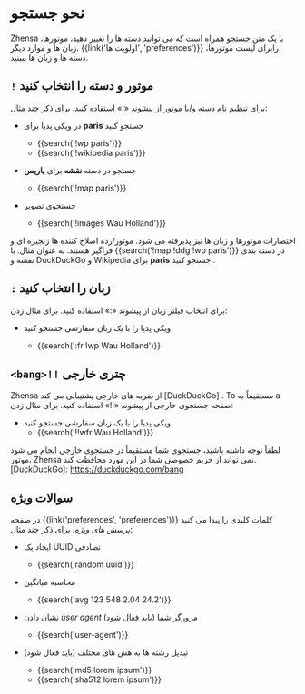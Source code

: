 # نحو جستجو
Zhensa با یک متن جستجو همراه است که می توانید دسته ها را تغییر دهید،
موتورها، زبان ها و موارد دیگر. {{link('اولویت ها', 'preferences')}}  رابرای
لیست موتورها، دسته ها و زبان ها ببینید.
## `!` موتور و دسته را انتخاب کنید

برای تنظیم نام دسته و/یا موتور از پیشوند «!» استفاده کنید. برای ذکر چند مثال:

- در ویکی پدیا برای **paris** جستجو کنید

  - {{search('!wp paris')}}
  - {{search('!wikipedia paris')}}

- جستجو در دسته **نقشه** برای **پاریس**
  - {{search('!map paris')}}

- جستجوی تصویر
  - {{search('!images Wau Holland')}}

اختصارات موتورها و زبان ها نیز پذیرفته می شود. موتور/رده
اصلاح کننده ها زنجیره ای و فراگیر هستند. به عنوان مثال. با {{search('!map !ddg !wp
paris')}} در دسته بندی نقشه و DuckDuckGo و Wikipedia برای **paris** جستجو کنید..

## `:` زبان را انتخاب کنید

برای انتخاب فیلتر زبان از پیشوند «:» استفاده کنید. برای مثال زدن:

- ویکی پدیا را با یک زبان سفارشی جستجو کنید

  - {{search(':fr !wp Wau Holland')}}

## `<bang>!!` چتری خارجی

Zhensa از ضربه های خارجی پشتیبانی می کند [DuckDuckGo] .  To مستقیماً به a
صفحه جستجوی خارجی از پیشوند «!!» استفاده کنید. برای مثال زدن:

- ویکی پدیا را با یک زبان سفارشی جستجو کنید
  - {{search('!!wfr Wau Holland')}}

لطفاً توجه داشته باشید، جستجوی شما مستقیماً در جستجوی خارجی انجام می شود
موتور، Zhensa نمی تواند از حریم خصوصی شما در این مورد محافظت کند.
[DuckDuckGo]: https://duckduckgo.com/bang

## سوالات ویژه

در صفحه {{link('preferences', 'preferences')}} کلمات کلیدی را پیدا می کنید
_پرسش های ویژه_. برای ذکر چند مثال:

- ایجاد یک UUID تصادفی

  - {{search('random uuid')}}

- محاسبه میانگین

  - {{search('avg 123 548 2.04 24.2')}}

- نشان دادن _user agent_ مرورگر شما (باید فعال شود)

  - {{search('user-agent')}}

- تبدیل رشته ها به هش های مختلف (باید فعال شود)

  - {{search('md5 lorem ipsum')}}
  - {{search('sha512 lorem ipsum')}}
